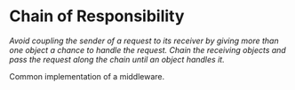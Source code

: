 # Chain of Responsibility

*Avoid coupling the sender of a request to its receiver by giving more than one object a chance to handle the request. Chain the receiving objects and pass the request along the chain until an object handles it.*

Common implementation of a middleware.